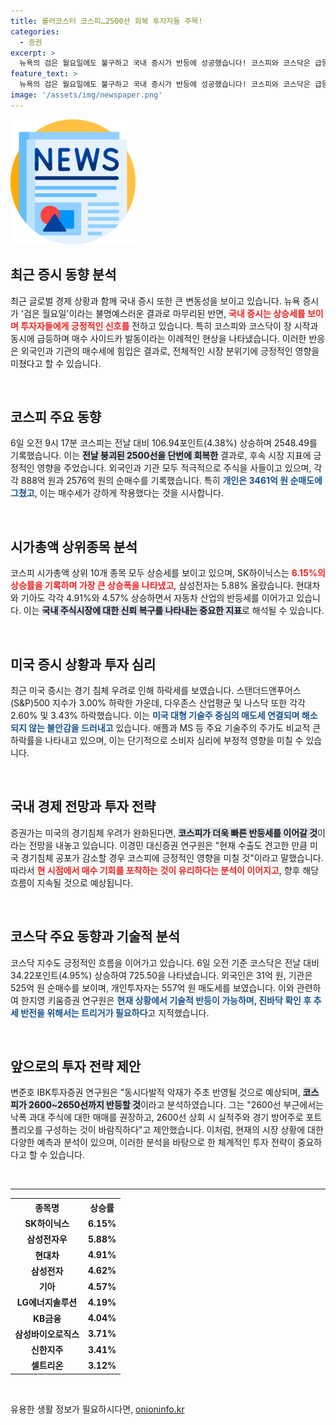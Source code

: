 ```yaml
---
title: 롤러코스터 코스피…2500선 회복 투자자들 주목!
categories:
  - 증권
excerpt: >
  뉴욕의 검은 월요일에도 불구하고 국내 증시가 반등에 성공했습니다! 코스피와 코스닥은 급등하며 매수 사이드카가 발동했고, 외국인과 기관들이 주식을 사들이고 있는 가운데, 과연 이 반등이 지속될까요?
feature_text: >
  뉴욕의 검은 월요일에도 불구하고 국내 증시가 반등에 성공했습니다! 코스피와 코스닥은 급등하며 매수 사이드카가 발동했고, 외국인과 기관들이 주식을 사들이고 있는 가운데, 과연 이 반등이 지속될까요?
image: '/assets/img/newspaper.png'
---
```


<p><img src="/assets/img/newspaper.png" alt="kimp 속보" /></p>

<h2 data-ke-size="size26">최근 증시 동향 분석</h2>

<p data-ke-size="size16">최근 글로벌 경제 상황과 함께 국내 증시 또한 큰 변동성을 보이고 있습니다. 뉴욕 증시가 '검은 월요일'이라는 불명예스러운 결과로 마무리된 반면, <b><span style="color: #ee2323;">국내 증시는 상승세를 보이며 투자자들에게 긍정적인 신호를</span></b> 전하고 있습니다. 특히 코스피와 코스닥이 장 시작과 동시에 급등하며 매수 사이드카 발동이라는 이례적인 현상을 나타냈습니다. 이러한 반응은 외국인과 기관의 매수세에 힘입은 결과로, 전체적인 시장 분위기에 긍정적인 영향을 미쳤다고 할 수 있습니다.</p> 

<p data-ke-size="size16">&nbsp;</p>

<h2 data-ke-size="size26">코스피 주요 동향</h2>

<p data-ke-size="size16">6일 오전 9시 17분 코스피는 전날 대비 106.94포인트(4.38%) 상승하며 2548.49를 기록했습니다. 이는 <b><span style="background-color: #21538527;">전날 붕괴된 2500선을 단번에 회복한</span></b> 결과로, 후속 시장 지표에 긍정적인 영향을 주었습니다. 외국인과 기관 모두 적극적으로 주식을 사들이고 있으며, 각각 888억 원과 2576억 원의 순매수를 기록했습니다. 특히 <b><span style="color: #1a5490;">개인은 3461억 원 순매도에 그쳤고</span></b>, 이는 매수세가 강하게 작용했다는 것을 시사합니다.</p>

<p data-ke-size="size16">&nbsp;</p>

<h2 data-ke-size="size26">시가총액 상위종목 분석</h2>

<p data-ke-size="size16">코스피 시가총액 상위 10개 종목 모두 상승세를 보이고 있으며, SK하이닉스는 <b><span style="color: #ee2323;">6.15%의 상승률을 기록하며 가장 큰 상승폭을 나타냈고</span></b>, 삼성전자는 5.88% 올랐습니다. 현대차와 기아도 각각 4.91%와 4.57% 상승하면서 자동차 산업의 반등세를 이어가고 있습니다. 이는 <b><span style="background-color: #21538527;">국내 주식시장에 대한 신뢰 복구를 나타내는 중요한 지표</span></b>로 해석될 수 있습니다.</p>

<p data-ke-size="size16">&nbsp;</p>

<h2 data-ke-size="size26">미국 증시 상황과 투자 심리</h2>

<p data-ke-size="size16">최근 미국 증시는 경기 침체 우려로 인해 하락세를 보였습니다. 스탠더드앤푸어스(S&P)500 지수가 3.00% 하락한 가운데, 다우존스 산업평균 및 나스닥 또한 각각 2.60% 및 3.43% 하락했습니다. 이는 <b><span style="color: #1a5490;">미국 대형 기술주 중심의 매도세 연결되며 해소되지 않는 불안감을 드러내고</span></b> 있습니다. 애플과 MS 등 주요 기술주의 주가도 비교적 큰 하락률을 나타내고 있으며, 이는 단기적으로 소비자 심리에 부정적 영향을 미칠 수 있습니다.</p>

<p data-ke-size="size16">&nbsp;</p>

<h2 data-ke-size="size26">국내 경제 전망과 투자 전략</h2>

<p data-ke-size="size16">증권가는 미국의 경기침체 우려가 완화된다면, <b><span style="background-color: #21538527;">코스피가 더욱 빠른 반등세를 이어갈 것</span></b>이라는 전망을 내놓고 있습니다. 이경민 대신증권 연구원은 "현재 수출도 견고한 만큼 미국 경기침체 공포가 감소할 경우 코스피에 긍정적인 영향을 미칠 것"이라고 말했습니다. 따라서 <b><span style="color: #ee2323;">현 시점에서 매수 기회를 포착하는 것이 유리하다는 분석이 이어지고</span></b>, 향후 해당 흐름이 지속될 것으로 예상됩니다.</p>

<p data-ke-size="size16">&nbsp;</p>

<h2 data-ke-size="size26">코스닥 주요 동향과 기술적 분석</h2>

<p data-ke-size="size16">코스닥 지수도 긍정적인 흐름을 이어가고 있습니다. 6일 오전 기준 코스닥은 전날 대비 34.22포인트(4.95%) 상승하여 725.50을 나타냈습니다. 외국인은 31억 원, 기관은 525억 원 순매수를 보이며, 개인투자자는 557억 원 매도세를 보였습니다. 이와 관련하여 한지영 키움증권 연구원은 <b><span style="color: #1a5490;">현재 상황에서 기술적 반등이 가능하며, 진바닥 확인 후 추세 반전을 위해서는 트리거가 필요하다</span></b>고 지적했습니다.</p>

<p data-ke-size="size16">&nbsp;</p>

<h2 data-ke-size="size26">앞으로의 투자 전략 제안</h2>

<p data-ke-size="size16">변준호 IBK투자증권 연구원은 "동시다발적 악재가 주초 반영될 것으로 예상되며, <b><span style="background-color: #21538527;">코스피가 2600~2650선까지 반등할 것</span></b>이라고 분석하였습니다. 그는 "2600선 부근에서는 낙폭 과대 주식에 대한 매매를 권장하고, 2600선 상회 시 실적주와 경기 방어주로 포트폴리오를 구성하는 것이 바람직하다"고 제안했습니다. 이처럼, 현재의 시장 상황에 대한 다양한 예측과 분석이 있으며, 이러한 분석을 바탕으로 한 체계적인 투자 전략이 중요하다고 할 수 있습니다.</p>

<p data-ke-size="size16">&nbsp;</p>

<hr>

<table style="width: 100%; border-collapse: collapse;">
    <tr>
        <th style="text-align: center;"><b>종목명</b></th>
        <th style="text-align: center;"><b>상승률</b></th>
    </tr>
    <tr>
        <td style="text-align: center; height: 17px;"><b>SK하이닉스</b></td>
        <td style="text-align: center; height: 17px;"><b>6.15%</b></td>
    </tr>
    <tr>
        <td style="text-align: center; height: 17px;"><b>삼성전자우</b></td>
        <td style="text-align: center; height: 17px;"><b>5.88%</b></td>
    </tr>
    <tr>
        <td style="text-align: center; height: 17px;"><b>현대차</b></td>
        <td style="text-align: center; height: 17px;"><b>4.91%</b></td>
    </tr>
    <tr>
        <td style="text-align: center; height: 17px;"><b>삼성전자</b></td>
        <td style="text-align: center; height: 17px;"><b>4.62%</b></td>
    </tr>
    <tr>
        <td style="text-align: center; height: 17px;"><b>기아</b></td>
        <td style="text-align: center; height: 17px;"><b>4.57%</b></td>
    </tr>
    <tr>
        <td style="text-align: center; height: 17px;"><b>LG에너지솔루션</b></td>
        <td style="text-align: center; height: 17px;"><b>4.19%</b></td>
    </tr>
    <tr>
        <td style="text-align: center; height: 17px;"><b>KB금융</b></td>
        <td style="text-align: center; height: 17px;"><b>4.04%</b></td>
    </tr>
    <tr>
        <td style="text-align: center; height: 17px;"><b>삼성바이오로직스</b></td>
        <td style="text-align: center; height: 17px;"><b>3.71%</b></td>
    </tr>
    <tr>
        <td style="text-align: center; height: 17px;"><b>신한지주</b></td>
        <td style="text-align: center; height: 17px;"><b>3.41%</b></td>
    </tr>
    <tr>
        <td style="text-align: center; height: 17px;"><b>셀트리온</b></td>
        <td style="text-align: center; height: 17px;"><b>3.12%</b></td>
    </tr>
</table>

<p data-ke-size="size16">&nbsp;</p>
유용한 생활 정보가 필요하시다면, <a href="https://onioninfo.kr" rel="dofollow">onioninfo.kr</a>


